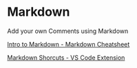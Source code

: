# Markdown

Add your own Comments using Markdown

[Intro to Markdown - Markdown Cheatsheet](https://github.com/adam-p/markdown-here/wiki/Markdown-Cheatsheet)

[Markdown Shorcuts - VS Code Extension](https://marketplace.visualstudio.com/items?itemName=mdickin.markdown-shortcuts)
